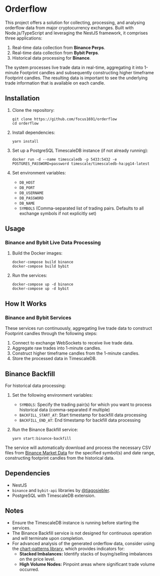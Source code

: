 # Orderflow

This project offers a solution for collecting, processing, and analysing orderflow data from major cryptocurrency exchanges. Built with Node.js/TypeScript and leveraging the NestJS framework, it comprises three applications:

1. Real-time data collection from **Binance Perps**.
2. Real-time data collection from **Bybit Perps**.
3. Historical data processing for **Binance**.

The system processes live trade data in real-time, aggregating it into 1-minute Footprint candles and subsequently constructing higher timeframe Footprint candles. The resulting data is important to see the underlying trade information that is available on each candle.

## Installation

1. Clone the repository:
   ```
   git clone https://github.com/focus1691/orderflow
   cd orderflow
   ```

2. Install dependencies:
   ```
   yarn install
   ```

3. Set up a PostgreSQL TimescaleDB instance (if not already running):
   ```
   docker run -d --name timescaledb -p 5433:5432 -e POSTGRES_PASSWORD=password timescale/timescaledb-ha:pg14-latest
   ```

4. Set environment variables:
   - `DB_HOST`
   - `DB_PORT`
   - `DB_USERNAME`
   - `DB_PASSWORD`
   - `DB_NAME`
   - `SYMBOLS` (Comma-separated list of trading pairs. Defaults to all exchange symbols if not explicitly set)

## Usage

### Binance and Bybit Live Data Processing

1. Build the Docker images:
   ```
   docker-compose build binance
   docker-compose build bybit
   ```

2. Run the services:
   ```
   docker-compose up -d binance
   docker-compose up -d bybit
   ```

## How It Works

### Binance and Bybit Services

These services run continuously, aggregating live trade data to construct Footprint candles through the following steps:

1. Connect to exchange WebSockets to receive live trade data.
2. Aggregate raw trades into 1-minute candles.
3. Construct higher timeframe candles from the 1-minute candles.
4. Store the processed data in TimescaleDB.

## Binance Backfill

For historical data processing:

1. Set the following environment variables:
   - `SYMBOLS`: Specify the trading pair(s) for which you want to process historical data (comma-separated if multiple)
   - `BACKFILL_START_AT`: Start timestamp for backfill data processing
   - `BACKFILL_END_AT`: End timestamp for backfill data processing

2. Run the Binance Backfill service:
   ```
   yarn start:binance-backfill
   ```

The service will automatically download and process the necessary CSV files from [Binance Market Data](https://data.binance.vision/?prefix=data/futures/um/daily/) for the specified symbol(s) and date range, constructing footprint candles from the historical data.

## Dependencies

- NestJS
- `binance` and `bybit-api` libraries by [@tiagosiebler](https://github.com/tiagosiebler).
- PostgreSQL with TimescaleDB extension.

## Notes

- Ensure the TimescaleDB instance is running before starting the services.
- The Binance Backfill service is not designed for continuous operation and will terminate upon completion.
- For advanced analysis of the generated orderflow data, consider using the [chart-patterns library](https://github.com/focus1691/chart-patterns), which provides indicators for:
   - **Stacked Imbalances:** Identify stacks of buying/selling imbalances on the price level.
   - **High Volume Nodes:** Pinpoint areas where significant trade volume occurred.
